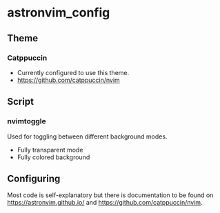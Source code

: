 # astronvim_config
## Theme
### Catppuccin
- Currently configured to use this theme.
- https://github.com/catppuccin/nvim

## Script
### nvimtoggle
Used for toggling between different background modes. 
- Fully transparent mode
- Fully colored background

## Configuring
Most code is self-explanatory but there is documentation to be found on https://astronvim.github.io/ and https://github.com/catppuccin/nvim.
